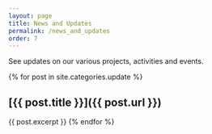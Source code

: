 ```yaml
---
layout: page
title: News and Updates
permalink: /news_and_updates
order: 7
---
```


See updates on our various projects, activities and events.

{% for post in site.categories.update %}
## [{{ post.title }}]({{ post.url }})

{{ post.excerpt }}
{% endfor %}

